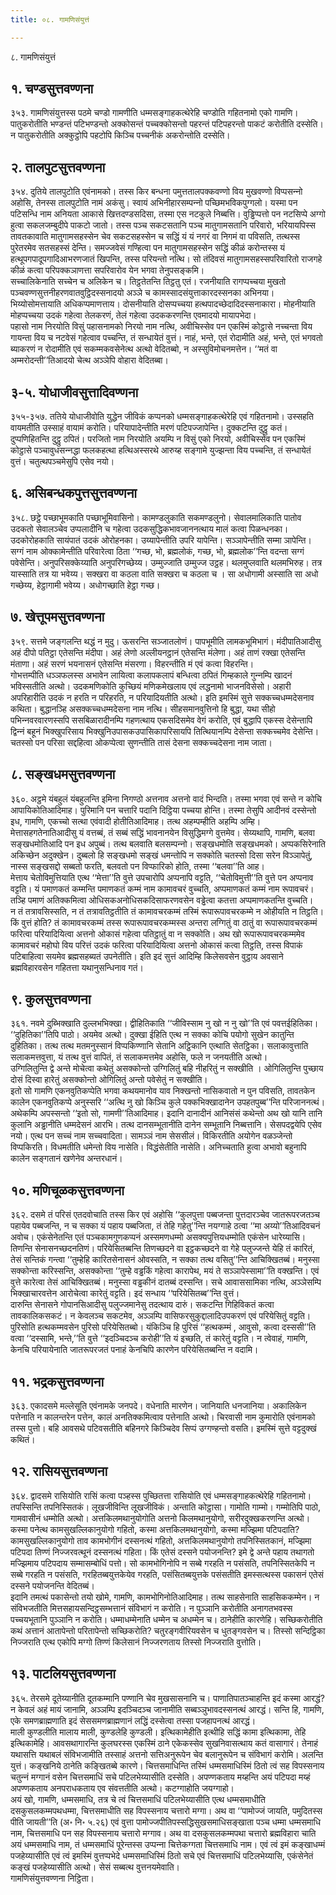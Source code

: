```yaml
---
title: ०८. गामणिसंयुत्तं

---
```

८. गामणिसंयुत्तं  


## १. चण्डसुत्तवण्णना

३५३. गामणिसंयुत्तस्स पठमे चण्डो गामणीति धम्मसङ्गाहकत्थेरेहि चण्डोति गहितनामो एको गामणि। पातुकरोतीति भण्डन्तं पटिभण्डन्तो अक्‍कोसन्तं पच्‍चक्‍कोसन्तो पहरन्तं पटिपहरन्तो पाकटं करोतीति दस्सेति। न पातुकरोतीति अक्‍कुट्ठोपि पहटोपि किञ्‍चि पच्‍चनीकं अकरोन्तोति दस्सेति।  


## २. तालपुटसुत्तवण्णना

३५४. दुतिये तालपुटोति एवंनामको। तस्स किर बन्धना पमुत्ततालपक्‍कवण्णो विय मुखवण्णो विप्पसन्‍नो अहोसि, तेनस्स तालपुटोति नामं अकंसु। स्वायं अभिनीहारसम्पन्‍नो पच्छिमभविकपुग्गलो। यस्मा पन पटिसन्धि नाम अनियता आकासे खित्तदण्डसदिसा, तस्मा एस नटकुले निब्बत्ति। वुड्ढिप्पत्तो पन नटसिप्पे अग्गो हुत्वा सकलजम्बुदीपे पाकटो जातो। तस्स पञ्‍च सकटसतानि पञ्‍च मातुगामसतानि परिवारो, भरियायपिस्स तावतकावाति मातुगामसहस्सेन चेव सकटसहस्सेन च सद्धिं यं यं नगरं वा निगमं वा पविसति, तत्थस्स पुरेतरमेव सतसहस्सं देन्ति। समज्‍जवेसं गण्हित्वा पन मातुगामसहस्सेन सद्धिं कीळं करोन्तस्स यं हत्थूपगपादूपगादिआभरणजातं खिपन्ति, तस्स परियन्तो नत्थि। सो तंदिवसं मातुगामसहस्सपरिवारितो राजगहे कीळं कत्वा परिपक्‍कञाणत्ता सपरिवारोव येन भगवा तेनुपसङ्कमि।  
सच्‍चालिकेनाति सच्‍चेन च अलिकेन च। तिट्ठतेतन्ति तिट्ठतु एतं। रजनीयाति रागप्पच्‍चया मुखतो पञ्‍चवण्णसुत्तनीहरणवातवुट्ठिदस्सनादयो अञ्‍ञे च कामस्सादसंयुत्ताकारदस्सनका अभिनया। भिय्योसोमत्तायाति अधिकप्पमाणत्ताय। दोसनीयाति दोसप्पच्‍चया हत्थपादच्छेदादिदस्सनाकारा। मोहनीयाति मोहप्पच्‍चया उदकं गहेत्वा तेलकरणं, तेलं गहेत्वा उदककरणन्ति एवमादयो मायापभेदा।  
पहासो नाम निरयोति विसुं पहासनामको निरयो नाम नत्थि, अवीचिस्सेव पन एकस्मिं कोट्ठासे नच्‍चन्ता विय गायन्ता विय च नटवेसं गहेत्वाव पच्‍चन्ति, तं सन्धायेतं वुत्तं। नाहं, भन्ते, एतं रोदामीति अहं, भन्ते, एतं भगवतो ब्याकरणं न रोदामीति एवं सकम्मकवसेनेत्थ अत्थो वेदितब्बो, न अस्सुविमोचनमत्तेन। ‘‘मतं वा अम्मरोदन्ती’’तिआदयो चेत्थ अञ्‍ञेपि वोहारा वेदितब्बा।  


## ३-५. योधाजीवसुत्तादिवण्णना

३५५-३५७. ततिये योधाजीवोति युद्धेन जीविकं कप्पनको धम्मसङ्गाहकत्थेरेहि एवं गहितनामो। उस्सहति वायमतीति उस्साहं वायामं करोति। परियापादेन्तीति मरणं पटिपज्‍जापेन्ति। दुक्‍कटन्ति दुट्ठु कतं। दुप्पणिहितन्ति दुट्ठु ठपितं। परजितो नाम निरयोति अयम्पि न विसुं एको निरयो, अवीचिस्सेव पन एकस्मिं कोट्ठासे पञ्‍चावुधसन्‍नद्धा फलकहत्था हत्थिअस्सरथे आरुय्ह सङ्गामे युज्झन्ता विय पच्‍चन्ति, तं सन्धायेतं वुत्तं। चतुत्थपञ्‍चमेसुपि एसेव नयो।  


## ६. असिबन्धकपुत्तसुत्तवण्णना

३५८. छट्ठे पच्छाभूमकाति पच्छाभूमिवासिनो। कामण्डलुकाति सकमण्डलुनो। सेवालमालिकाति पातोव उदकतो सेवालञ्‍चेव उप्पलादीनि च गहेत्वा उदकसुद्धिकभावजाननत्थाय मालं कत्वा पिळन्धनका। उदकोरोहकाति सायंपातं उदकं ओरोहनका। उय्यापेन्तीति उपरि यापेन्ति। सञ्‍ञापेन्तीति सम्मा ञापेन्ति। सग्गं नाम ओक्‍कामेन्तीति परिवारेत्वा ठिता ‘‘गच्छ, भो, ब्रह्मलोकं, गच्छ, भो, ब्रह्मलोक’’न्ति वदन्ता सग्गं पवेसेन्ति। अनुपरिसक्‍केय्याति अनुपरिगच्छेय्य। उम्मुज्‍जाति उम्मुज्‍ज उट्ठह। थलमुप्‍लवाति थलमभिरुह। तत्र यास्साति तत्र या भवेय्य। सक्खरा वा कठला वाति सक्खरा च कठला च । सा अधोगामी अस्साति सा अधो गच्छेय्य, हेट्ठागामी भवेय्य। अधोगच्छाति हेट्ठा गच्छ।  


## ७. खेत्तूपमसुत्तवण्णना

३५९. सत्तमे जङ्गलन्ति थद्धं न मुदु। ऊसरन्ति सञ्‍जातलोणं। पापभूमीति लामकभूमिभागं। मंदीपातिआदीसु अहं दीपो पतिट्ठा एतेसन्ति मंदीपा। अहं लेणो अल्‍लीयनट्ठानं एतेसन्ति मंलेणा। अहं ताणं रक्खा एतेसन्ति मंताणा। अहं सरणं भयनासनं एतेसन्ति मंसरणा। विहरन्तीति मं एवं कत्वा विहरन्ति।  
गोभत्तम्पीति धञ्‍ञफलस्स अभावेन लायित्वा कलापकलापं बन्धित्वा ठपितं गिम्हकाले गुन्‍नम्पि खादनं भविस्सतीति अत्थो। उदकमणिकोति कुच्छियं मणिकमेखलाय एवं लद्धनामो भाजनविसेसो। अहारी अपरिहारीति उदकं न हरति न परिहरति, न परियादियतीति अत्थो। इति इमस्मिं सुत्ते सक्‍कच्‍चधम्मदेसनाव कथिता। बुद्धानञ्हि असक्‍कच्‍चधम्मदेसना नाम नत्थि। सीहसमानवुत्तिनो हि बुद्धा, यथा सीहो पभिन्‍नवरवारणस्सपि ससबिळारादीनम्पि गहणत्थाय एकसदिसमेव वेगं करोति, एवं बुद्धापि एकस्स देसेन्तापि द्विन्‍नं बहूनं भिक्खुपरिसाय भिक्खुनिउपासकउपासिकापरिसायपि तित्थियानम्पि देसेन्ता सक्‍कच्‍चमेव देसेन्ति। चतस्सो पन परिसा सद्दहित्वा ओकप्पेत्वा सुणन्तीति तासं देसना सक्‍कच्‍चदेसना नाम जाता।  


## ८. सङ्खधमसुत्तवण्णना

३६०. अट्ठमे यंबहुलं यंबहुलन्ति इमिना निगण्ठो अत्तनाव अत्तनो वादं भिन्दति। तस्मा भगवा एवं सन्ते न कोचि आपायिकोतिआदिमाह। पुरिमानि पन चत्तारि पदानि दिट्ठिया पच्‍चया होन्ति। तस्मा तेसुपि आदीनवं दस्सेन्तो इध, गामणि, एकच्‍चो सत्था एवंवादी होतीतिआदिमाह। तत्थ अहम्पम्हीति अहम्पि अम्हि।  
मेत्तासहगतेनातिआदीसु यं वत्तब्बं, तं सब्बं सद्धिं भावनानयेन विसुद्धिमग्गे वुत्तमेव। सेय्यथापि, गामणि, बलवा सङ्खधमोतिआदि पन इध अपुब्बं। तत्थ बलवाति बलसम्पन्‍नो। सङ्खधमोति सङ्खधमको। अप्पकसिरेनाति अकिच्छेन अदुक्खेन। दुब्बलो हि सङ्खधमो सङ्खं धमन्तोपि न सक्‍कोति चतस्सो दिसा सरेन विञ्‍ञापेतुं, नास्स सङ्खसद्दो सब्बतो फरति, बलवतो पन विप्फारिको होति, तस्मा ‘‘बलवा’’ति आह।  
मेत्ताय चेतोविमुत्तियाति एत्थ ‘‘मेत्ता’’ति वुत्ते उपचारोपि अप्पनापि वट्टति, ‘‘चेतोविमुत्ती’’ति वुत्ते पन अप्पनाव वट्टति। यं पमाणकतं कम्मन्ति पमाणकतं कम्मं नाम कामावचरं वुच्‍चति, अप्पमाणकतं कम्मं नाम रूपावचरं। तञ्हि पमाणं अतिक्‍कमित्वा ओधिसकअनोधिसकदिसाफरणवसेन वड्ढेत्वा कतत्ता अप्पमाणकतन्ति वुच्‍चति।  
न तं तत्रावसिस्सति, न तं तत्रावतिट्ठतीति तं कामावचरकम्मं तस्मिं रूपारूपावचरकम्मे न ओहीयति न तिट्ठति। किं वुत्तं होति? तं कामावचरकम्मं तस्स रूपारूपावचरकम्मस्स अन्तरा लग्गितुं वा ठातुं वा रूपारूपावचरकम्मं फरित्वा परियादियित्वा अत्तनो ओकासं गहेत्वा पतिट्ठातुं वा न सक्‍कोति। अथ खो रूपारूपावचरकम्ममेव कामावचरं महोघो विय परित्तं उदकं फरित्वा परियादियित्वा अत्तनो ओकासं कत्वा तिट्ठति, तस्स विपाकं पटिबाहित्वा सयमेव ब्रह्मसहब्यतं उपनेतीति। इति इदं सुत्तं आदिम्हि किलेसवसेन वुट्ठाय अवसाने ब्रह्मविहारवसेन गहितत्ता यथानुसन्धिनाव गतं।  


## ९. कुलसुत्तवण्णना

३६१. नवमे दुब्भिक्खाति दुल्‍लभभिक्खा। द्वीहितिकाति ‘‘जीविस्साम नु खो न नु खो’’ति एवं पवत्तईहितिका। ‘‘दुहितिका’’तिपि पाठो। अयमेव अत्थो। दुक्खा ईहिति एत्थ न सक्‍का कोचि पयोगो सुखेन कातुन्ति दुहितिका। तत्थ तत्थ मतमनुस्सानं विप्पकिण्णानि सेतानि अट्ठिकानि एत्थाति सेतट्ठिका। सलाकावुत्ताति सलाकमत्तवुत्ता, यं तत्थ वुत्तं वापितं, तं सलाकमत्तमेव अहोसि, फले न जनयतीति अत्थो।  
उग्गिलितुन्ति द्वे अन्ते मोचेत्वा कथेतुं असक्‍कोन्तो उग्गिलितुं बहि नीहरितुं न सक्खीति । ओगिलितुन्ति पुच्छाय दोसं दिस्वा हारेतुं असक्‍कोन्तो ओगिलितुं अन्तो पवेसेतुं न सक्खीति।  
इतो सो गामणि एकनवुतिकप्पेति भगवा कथयमानोव याव निक्खन्तो नासिकवातो न पुन पविसति, तावतकेन कालेन एकनवुतिकप्पे अनुस्सरि ‘‘अत्थि नु खो किञ्‍चि कुले पक्‍कभिक्खादानेन उपहतपुब्ब’’न्ति परिजाननत्थं। अथेकम्पि अपस्सन्तो ‘‘इतो सो, गामणी’’तिआदिमाह। इदानि दानादीनं आनिसंसं कथेन्तो अथ खो यानि तानि कुलानि अड्ढानीति धम्मदेसनं आरभि। तत्थ दानसम्भूतानीति दानेन सम्भूतानि निब्बत्तानि। सेसपदद्वयेपि एसेव नयो। एत्थ पन सच्‍चं नाम सच्‍चवादिता। सामञ्‍ञं नाम सेससीलं। विकिरतीति अयोगेन वळञ्‍जेन्तो विप्पकिरति। विधमतीति धमेन्तो विय नासेति। विद्धंसेतीति नासेति। अनिच्‍चताति हुत्वा अभावो बहुनापि कालेन सङ्गतानं खणेनेव अन्तरधानं।  


## १०. मणिचूळकसुत्तवण्णना

३६२. दसमे तं परिसं एतदवोचाति तस्स किर एवं अहोसि ‘‘कुलपुत्ता पब्बजन्ता पुत्तदारञ्‍चेव जातरूपरजतञ्‍च पहायेव पब्बजन्ति, न च सक्‍का यं पहाय पब्बजिता, तं तेहि गहेतु’’न्ति नयग्गाहे ठत्वा ‘‘मा अय्यो’’तिआदिवचनं अवोच। एकंसेनेतन्ति एतं पञ्‍चकामगुणकप्पनं अस्समणधम्मो असक्यपुत्तियधम्मोति एकंसेन धारेय्यासि।  
तिणन्ति सेनासनच्छदनतिणं। परियेसितब्बन्ति तिणच्छदने वा इट्ठकच्छदने वा गेहे पलुज्‍जन्ते येहि तं कारितं, तेसं सन्तिकं गन्त्वा ‘‘तुम्हेहि कारितसेनासनं ओवस्सति, न सक्‍का तत्थ वसितु’’न्ति आचिक्खितब्बं। मनुस्सा सक्‍कोन्ता करिस्सन्ति, असक्‍कोन्ता ‘‘तुम्हे वड्ढकिं गहेत्वा कारापेथ, मयं ते सञ्‍ञापेस्सामा’’ति वक्खन्ति। एवं वुत्ते कारेत्वा तेसं आचिक्खितब्बं। मनुस्सा वड्ढकीनं दातब्बं दस्सन्ति। सचे आवाससामिका नत्थि, अञ्‍ञेसम्पि भिक्खाचारवत्तेन आरोचेत्वा कारेतुं वट्टति। इदं सन्धाय ‘‘परियेसितब्ब’’न्ति वुत्तं।  
दारुन्ति सेनासने गोपानसिआदीसु पलुज्‍जमानेसु तदत्थाय दारुं। सकटन्ति गिहिविकतं कत्वा तावकालिकसकटं। न केवलञ्‍च सकटमेव, अञ्‍ञम्पि वासिफरसुकुद्दालादिउपकरणं एवं परियेसितुं वट्टति। पुरिसोति हत्थकम्मवसेन पुरिसो परियेसितब्बो। यंकिञ्‍चि हि पुरिसं ‘‘हत्थकम्मं , आवुसो, कत्वा दस्ससी’’ति वत्वा ‘‘दस्सामि, भन्ते,’’ति वुत्ते ‘‘इदञ्‍चिदञ्‍च करोही’’ति यं इच्छति, तं कारेतुं वट्टति। न त्वेवाहं, गामणि, केनचि परियायेनाति जातरूपरजतं पनाहं केनचिपि कारणेन परियेसितब्बन्ति न वदामि।  


## ११. भद्रकसुत्तवण्णना

३६३. एकादसमे मल्‍लेसूति एवंनामके जनपदे। वधेनाति मारणेन। जानियाति धनजानिया। अकालिकेन पत्तेनाति न कालन्तरेन पत्तेन, कालं अनतिक्‍कमित्वाव पत्तेनाति अत्थो। चिरवासी नाम कुमारोति एवंनामको तस्स पुत्तो। बहि आवसथे पटिवसतीति बहिनगरे किञ्‍चिदेव सिप्पं उग्गण्हन्तो वसति। इमस्मिं सुत्ते वट्टदुक्खं कथितं।  


## १२. रासियसुत्तवण्णना

३६४. द्वादसमे रासियोति रासिं कत्वा पञ्हस्स पुच्छितत्ता रासियोति एवं धम्मसङ्गाहकत्थेरेहि गहितनामो। तपस्सिन्ति तपनिस्सितकं। लूखजीविन्ति लूखजीविकं। अन्ताति कोट्ठासा। गामोति गाम्मो। गम्मोतिपि पाठो, गामवासीनं धम्मोति अत्थो। अत्तकिलमथानुयोगोति अत्तनो किलमथानुयोगो, सरीरदुक्खकरणन्ति अत्थो।  
कस्मा पनेत्थ कामसुखल्‍लिकानुयोगो गहितो, कस्मा अत्तकिलमथानुयोगो, कस्मा मज्झिमा पटिपदाति? कामसुखल्‍लिकानुयोगो ताव कामभोगीनं दस्सनत्थं गहितो, अत्तकिलमथानुयोगो तपनिस्सितकानं, मज्झिमा पटिपदा तिण्णं निज्‍जरवत्थूनं दस्सनत्थं गहिता। किं एतेसं दस्सने पयोजनन्ति? इमे द्वे अन्ते पहाय तथागतो मज्झिमाय पटिपदाय सम्मासम्बोधिं पत्तो। सो कामभोगिनोपि न सब्बे गरहति न पसंसति, तपनिस्सितकेपि न सब्बे गरहति न पसंसति, गरहितब्बयुत्तकेयेव गरहति, पसंसितब्बयुत्तके पसंसतीति इमस्सत्थस्स पकासनं एतेसं दस्सने पयोजनन्ति वेदितब्बं।  
इदानि तमत्थं पकासेन्तो तयो खोमे, गामणि, कामभोगिनोतिआदिमाह। तत्थ साहसेनाति साहसिककम्मेन। न संविभजतीति मित्तसहायसन्दिट्ठसम्भत्तानं संविभागं न करोति। न पुञ्‍ञानि करोतीति अनागतभवस्स पच्‍चयभूतानि पुञ्‍ञानि न करोति। धम्माधम्मेनाति धम्मेन च अधम्मेन च। ठानेहीति कारणेहि। सच्छिकरोतीति कथं अत्तानं आतापेन्तो परितापेन्तो सच्छिकरोति? चतुरङ्गवीरियवसेन च धुतङ्गवसेन च। तिस्सो सन्दिट्ठिका निज्‍जराति एत्थ एकोपि मग्गो तिण्णं किलेसानं निज्‍जरणताय तिस्सो निज्‍जराति वुत्तोति।  


## १३. पाटलियसुत्तवण्णना

३६५. तेरसमे दूतेय्यानीति दूतकम्मानि पण्णानि चेव मुखसासनानि च। पाणातिपातञ्‍चाहन्ति इदं कस्मा आरद्धं? न केवलं अहं मायं जानामि, अञ्‍ञम्पि इदञ्‍चिदञ्‍च जानामीति सब्बञ्‍ञुभावदस्सनत्थं आरद्धं। सन्ति हि, गामणि, एके समणब्राह्मणाति इदं सेससमणब्राह्मणानं लद्धिं दस्सेत्वा तस्सा पजहापनत्थं आरद्धं।  
माली कुण्डलीति मालाय माली, कुण्डलेहि कुण्डली। इत्थिकामेहीति इत्थीहि सद्धिं कामा इत्थिकामा, तेहि इत्थिकामेहि। आवसथागारन्ति कुलघरस्स एकस्मिं ठाने एकेकस्सेव सुखनिवासत्थाय कतं वासागारं। तेनाहं यथासत्ति यथाबलं संविभजामीति तस्साहं अत्तनो सत्तिअनुरूपेन चेव बलानुरूपेन च संविभागं करोमि। अलन्ति युत्तं। कङ्खनिये ठानेति कङ्खितब्बे कारणे। चित्तसमाधिन्ति तस्मिं धम्मसमाधिस्मिं ठितो त्वं सह विपस्सनाय चतुन्‍नं मग्गानं वसेन चित्तसमाधिं सचे पटिलभेय्यासीति दस्सेति। अपण्णकताय मय्हन्ति अयं पटिपदा मय्हं अपण्णकताय अनपराधकताय एव संवत्ततीति अत्थो। कटग्गाहोति जयग्गाहो।  
अयं खो, गामणि, धम्मसमाधि, तत्र चे त्वं चित्तसमाधिं पटिलभेय्यासीति एत्थ धम्मसमाधीति दसकुसलकम्मपथधम्मा, चित्तसमाधीति सह विपस्सनाय चत्तारो मग्गा। अथ वा ‘‘पामोज्‍जं जायति, पमुदितस्स पीति जायती’’ति (अ॰ नि॰ ५.२६) एवं वुत्ता पामोज्‍जपीतिपस्सद्धिसुखसमाधिसङ्खाता पञ्‍च धम्मा धम्मसमाधि नाम, चित्तसमाधि पन सह विपस्सनाय चत्तारो मग्गाव। अथ वा दसकुसलकम्मपथा चत्तारो ब्रह्मविहारा चाति अयं धम्मसमाधि नाम, तं धम्मसमाधिं पूरेन्तस्स उप्पन्‍ना चित्तेकग्गता चित्तसमाधि नाम। एवं त्वं इमं कङ्खाधम्मं पजहेय्यासीति एवं त्वं इमस्मिं वुत्तप्पभेदे धम्मसमाधिस्मिं ठितो सचे एवं चित्तसमाधिं पटिलभेय्यासि, एकंसेनेतं कङ्खं पजहेय्यासीति अत्थो। सेसं सब्बत्थ वुत्तनयमेवाति।  
गामणिसंयुत्तवण्णना निट्ठिता।  